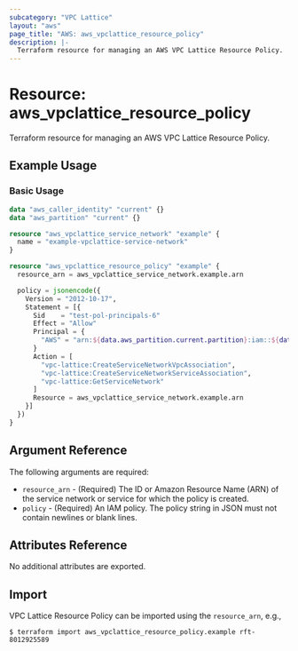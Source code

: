 ```yaml
---
subcategory: "VPC Lattice"
layout: "aws"
page_title: "AWS: aws_vpclattice_resource_policy"
description: |-
  Terraform resource for managing an AWS VPC Lattice Resource Policy.
---
```


# Resource: aws_vpclattice_resource_policy

Terraform resource for managing an AWS VPC Lattice Resource Policy.

## Example Usage

### Basic Usage

```terraform
data "aws_caller_identity" "current" {}
data "aws_partition" "current" {}

resource "aws_vpclattice_service_network" "example" {
  name = "example-vpclattice-service-network"
}

resource "aws_vpclattice_resource_policy" "example" {
  resource_arn = aws_vpclattice_service_network.example.arn

  policy = jsonencode({
    Version = "2012-10-17",
    Statement = [{
      Sid    = "test-pol-principals-6"
      Effect = "Allow"
      Principal = {
        "AWS" = "arn:${data.aws_partition.current.partition}:iam::${data.aws_caller_identity.current.account_id}:root"
      }
      Action = [
        "vpc-lattice:CreateServiceNetworkVpcAssociation",
        "vpc-lattice:CreateServiceNetworkServiceAssociation",
        "vpc-lattice:GetServiceNetwork"
      ]
      Resource = aws_vpclattice_service_network.example.arn
    }]
  })
}
```

## Argument Reference

The following arguments are required:

* `resource_arn` - (Required) The ID or Amazon Resource Name (ARN) of the service network or service for which the policy is created.
* `policy` - (Required) An IAM policy. The policy string in JSON must not contain newlines or blank lines.

## Attributes Reference

No additional attributes are exported.

## Import

VPC Lattice Resource Policy can be imported using the `resource_arn`, e.g.,

```
$ terraform import aws_vpclattice_resource_policy.example rft-8012925589
```
